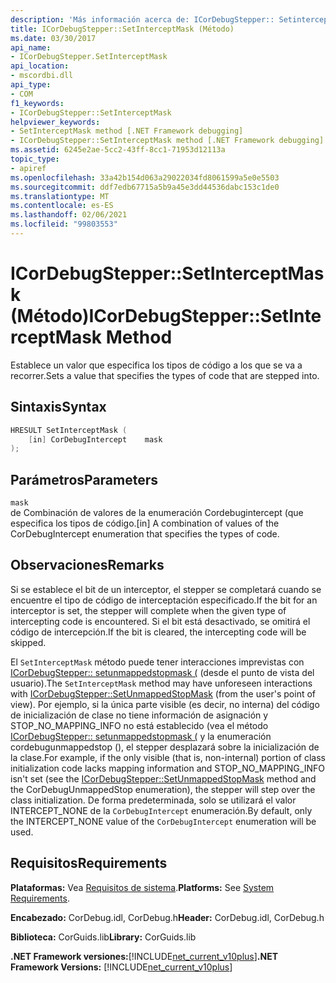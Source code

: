 ```yaml
---
description: 'Más información acerca de: ICorDebugStepper:: Setinterceptmask ((método)'
title: ICorDebugStepper::SetInterceptMask (Método)
ms.date: 03/30/2017
api_name:
- ICorDebugStepper.SetInterceptMask
api_location:
- mscordbi.dll
api_type:
- COM
f1_keywords:
- ICorDebugStepper::SetInterceptMask
helpviewer_keywords:
- SetInterceptMask method [.NET Framework debugging]
- ICorDebugStepper::SetInterceptMask method [.NET Framework debugging]
ms.assetid: 6245e2ae-5cc2-43ff-8cc1-71953d12113a
topic_type:
- apiref
ms.openlocfilehash: 33a42b154d063a29022034fd8061599a5e0e5503
ms.sourcegitcommit: ddf7edb67715a5b9a45e3dd44536dabc153c1de0
ms.translationtype: MT
ms.contentlocale: es-ES
ms.lasthandoff: 02/06/2021
ms.locfileid: "99803553"
---
```

# <a name="icordebugsteppersetinterceptmask-method"></a><span data-ttu-id="9a839-103">ICorDebugStepper::SetInterceptMask (Método)</span><span class="sxs-lookup"><span data-stu-id="9a839-103">ICorDebugStepper::SetInterceptMask Method</span></span>

<span data-ttu-id="9a839-104">Establece un valor que especifica los tipos de código a los que se va a recorrer.</span><span class="sxs-lookup"><span data-stu-id="9a839-104">Sets a value that specifies the types of code that are stepped into.</span></span>  
  
## <a name="syntax"></a><span data-ttu-id="9a839-105">Sintaxis</span><span class="sxs-lookup"><span data-stu-id="9a839-105">Syntax</span></span>  
  
```cpp  
HRESULT SetInterceptMask (  
    [in] CorDebugIntercept    mask  
);  
```  
  
## <a name="parameters"></a><span data-ttu-id="9a839-106">Parámetros</span><span class="sxs-lookup"><span data-stu-id="9a839-106">Parameters</span></span>  

 `mask`  
 <span data-ttu-id="9a839-107">de Combinación de valores de la enumeración Cordebugintercept (que especifica los tipos de código.</span><span class="sxs-lookup"><span data-stu-id="9a839-107">[in] A combination of values of the CorDebugIntercept enumeration that specifies the types of code.</span></span>  
  
## <a name="remarks"></a><span data-ttu-id="9a839-108">Observaciones</span><span class="sxs-lookup"><span data-stu-id="9a839-108">Remarks</span></span>  

 <span data-ttu-id="9a839-109">Si se establece el bit de un interceptor, el stepper se completará cuando se encuentre el tipo de código de interceptación especificado.</span><span class="sxs-lookup"><span data-stu-id="9a839-109">If the bit for an interceptor is set, the stepper will complete when the given type of intercepting code is encountered.</span></span> <span data-ttu-id="9a839-110">Si el bit está desactivado, se omitirá el código de intercepción.</span><span class="sxs-lookup"><span data-stu-id="9a839-110">If the bit is cleared, the intercepting code will be skipped.</span></span>  
  
 <span data-ttu-id="9a839-111">El `SetInterceptMask` método puede tener interacciones imprevistas con [ICorDebugStepper:: setunmappedstopmask (](icordebugstepper-setunmappedstopmask-method.md) (desde el punto de vista del usuario).</span><span class="sxs-lookup"><span data-stu-id="9a839-111">The `SetInterceptMask` method may have unforeseen interactions with [ICorDebugStepper::SetUnmappedStopMask](icordebugstepper-setunmappedstopmask-method.md) (from the user's point of view).</span></span> <span data-ttu-id="9a839-112">Por ejemplo, si la única parte visible (es decir, no interna) del código de inicialización de clase no tiene información de asignación y STOP_NO_MAPPING_INFO no está establecido (vea el método [ICorDebugStepper:: setunmappedstopmask (](icordebugstepper-setunmappedstopmask-method.md) y la enumeración cordebugunmappedstop (), el stepper desplazará sobre la inicialización de la clase.</span><span class="sxs-lookup"><span data-stu-id="9a839-112">For example, if the only visible (that is, non-internal) portion of class initialization code lacks mapping information and STOP_NO_MAPPING_INFO isn't set (see the [ICorDebugStepper::SetUnmappedStopMask](icordebugstepper-setunmappedstopmask-method.md) method and the CorDebugUnmappedStop enumeration), the stepper will step over the class initialization.</span></span> <span data-ttu-id="9a839-113">De forma predeterminada, solo se utilizará el valor INTERCEPT_NONE de la `CorDebugIntercept` enumeración.</span><span class="sxs-lookup"><span data-stu-id="9a839-113">By default, only the INTERCEPT_NONE value of the `CorDebugIntercept` enumeration will be used.</span></span>  
  
## <a name="requirements"></a><span data-ttu-id="9a839-114">Requisitos</span><span class="sxs-lookup"><span data-stu-id="9a839-114">Requirements</span></span>  

 <span data-ttu-id="9a839-115">**Plataformas:** Vea [Requisitos de sistema](../../get-started/system-requirements.md).</span><span class="sxs-lookup"><span data-stu-id="9a839-115">**Platforms:** See [System Requirements](../../get-started/system-requirements.md).</span></span>  
  
 <span data-ttu-id="9a839-116">**Encabezado:** CorDebug.idl, CorDebug.h</span><span class="sxs-lookup"><span data-stu-id="9a839-116">**Header:** CorDebug.idl, CorDebug.h</span></span>  
  
 <span data-ttu-id="9a839-117">**Biblioteca:** CorGuids.lib</span><span class="sxs-lookup"><span data-stu-id="9a839-117">**Library:** CorGuids.lib</span></span>  
  
 <span data-ttu-id="9a839-118">**.NET Framework versiones:**[!INCLUDE[net_current_v10plus](../../../../includes/net-current-v10plus-md.md)]</span><span class="sxs-lookup"><span data-stu-id="9a839-118">**.NET Framework Versions:** [!INCLUDE[net_current_v10plus](../../../../includes/net-current-v10plus-md.md)]</span></span>
